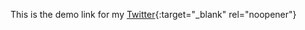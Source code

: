 This is the demo link for my [Twitter](https://twitter.com/vighneshchvn){:target="_blank" rel="noopener"}
